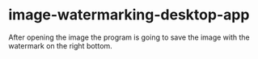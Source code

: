 # image-watermarking-desktop-app

After opening the image the program is going to save the image with the watermark on the right bottom.
